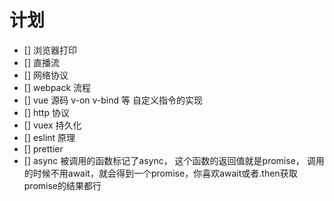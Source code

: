 # 计划

- [] 浏览器打印
- [] 直播流
- [] 网络协议
- [] webpack 流程
- [] vue 源码 v-on v-bind 等 自定义指令的实现
- [] http 协议
- [] vuex 持久化
- [] eslint 原理
- [] prettier
- [] async 被调用的函数标记了async， 这个函数的返回值就是promise， 调用的时候不用await，就会得到一个promise，你喜欢await或者.then获取promise的结果都行
  
